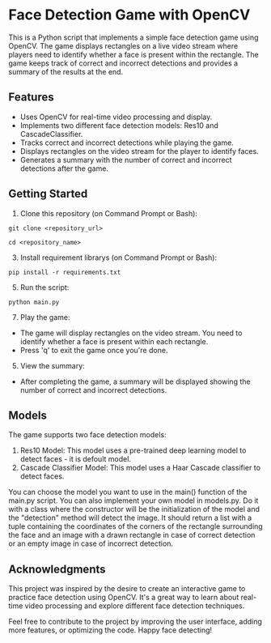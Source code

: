 # Face Detection Game with OpenCV

This is a Python script that implements a simple face detection game using OpenCV. The game displays rectangles on a live video stream where players need to identify whether a face is present within the rectangle. The game keeps track of correct and incorrect detections and provides a summary of the results at the end.

## Features

- Uses OpenCV for real-time video processing and display.
- Implements two different face detection models: Res10 and CascadeClassifier.
- Tracks correct and incorrect detections while playing the game.
- Displays rectangles on the video stream for the player to identify faces.
- Generates a summary with the number of correct and incorrect detections after the game.

## Getting Started

1. Clone this repository (on Command Prompt or Bash):
   
```git clone <repository_url>```

```cd <repository_name>```
   
3. Install requirement librarys (on Command Prompt or Bash):

```pip install -r requirements.txt```

5. Run the script:

```python main.py```
   
7. Play the game:
- The game will display rectangles on the video stream. You need to identify whether a face is present within each rectangle.
- Press 'q' to exit the game once you're done.
5. View the summary:
- After completing the game, a summary will be displayed showing the number of correct and incorrect detections.

## Models
The game supports two face detection models:

1. Res10 Model: This model uses a pre-trained deep learning model to detect faces - it is defoult model.
2. Cascade Classifier Model: This model uses a Haar Cascade classifier to detect faces.

You can choose the model you want to use in the main() function of the main.py script.
You can also implement your own model in models.py. Do it with a class where the constructor will be the initialization of the model and the "detection" method will detect the image. It should return a list with a tuple containing the coordinates of the corners of the rectangle surrounding the face and an image with a drawn rectangle in case of correct detection or an empty image in case of incorrect detection.

## Acknowledgments
This project was inspired by the desire to create an interactive game to practice face detection using OpenCV. It's a great way to learn about real-time video processing and explore different face detection techniques.

Feel free to contribute to the project by improving the user interface, adding more features, or optimizing the code. Happy face detecting!





